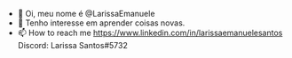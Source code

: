 - 👋 Oi, meu nome é @LarissaEmanuele
- 👀 Tenho interesse em aprender coisas novas.
- 📫 How to reach me https://www.linkedin.com/in/larissaemanuelesantos Discord: Larissa Santos#5732

<!---
LarissaEmanuele/LarissaEmanuele is a ✨ special ✨ repository because its `README.md` (this file) appears on your GitHub profile.
You can click the Preview link to take a look at your changes.
--->
